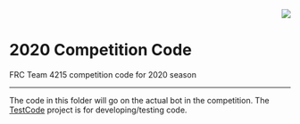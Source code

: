 <img align="right" src="https://avatars2.githubusercontent.com/u/10326347?s=200&v=4">
<br />


# 2020 Competition Code
FRC Team 4215 competition code for 2020 season
****
The code in this folder will go on the actual bot in the competition. The [TestCode](../TestCode/) project is for developing/testing code.
